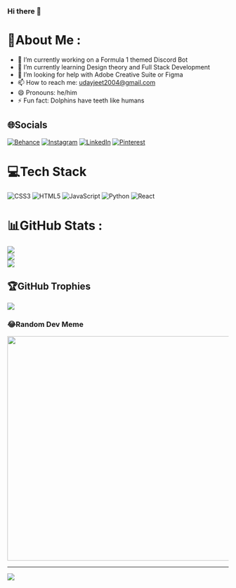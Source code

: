 ### Hi there 👋

# 💫About Me :
- 🔭 I’m currently working on a Formula 1 themed Discord Bot
- 🌱 I’m currently learning  Design theory and Full Stack Development
- 🤔 I’m looking for help with Adobe Creative Suite or Figma
- 📫 How to reach me: udayjeet2004@gmail.com
- 😄 Pronouns: he/him
- ⚡ Fun fact: Dolphins have teeth like humans

## 🌐Socials
[![Behance](https://img.shields.io/badge/Behance-1769ff?logo=behance&logoColor=white)](https://behance.net/udayjeetkaggarwal) [![Instagram](https://img.shields.io/badge/Instagram-%23E4405F.svg?logo=Instagram&logoColor=white)](https://instagram.com/udayjeeet) [![LinkedIn](https://img.shields.io/badge/LinkedIn-%230077B5.svg?logo=linkedin&logoColor=white)](https://linkedin.com/in/https://www.linkedin.com/in/udayjeet-kumar-aggarwal-996094145/) [![Pinterest](https://img.shields.io/badge/Pinterest-%23E60023.svg?logo=Pinterest&logoColor=white)](https://pinterest.com/udayjeeet) 

# 💻Tech Stack
![CSS3](https://img.shields.io/badge/css3-%231572B6.svg?style=plastic&logo=css3&logoColor=white) ![HTML5](https://img.shields.io/badge/html5-%23E34F26.svg?style=plastic&logo=html5&logoColor=white) ![JavaScript](https://img.shields.io/badge/javascript-%23323330.svg?style=plastic&logo=javascript&logoColor=%23F7DF1E) ![Python](https://img.shields.io/badge/python-3670A0?style=plastic&logo=python&logoColor=ffdd54) ![React](https://img.shields.io/badge/react-%2320232a.svg?style=plastic&logo=react&logoColor=%2361DAFB)
# 📊GitHub Stats :
![](https://github-readme-stats.vercel.app/api?username=UdAYx&theme=dark&hide_border=false&include_all_commits=true&count_private=true)<br/>
![](https://github-readme-streak-stats.herokuapp.com/?user=UdAYx&theme=dark&hide_border=false)<br/>
![](https://github-readme-stats.vercel.app/api/top-langs/?username=UdAYx&theme=dark&hide_border=false&include_all_commits=true&count_private=true&layout=compact)

## 🏆GitHub Trophies
![](https://github-profile-trophy.vercel.app/?username=UdAYx&theme=discord&no-frame=true&no-bg=true&margin-w=4)

### 😂Random Dev Meme
<img src="https://random-memer.herokuapp.com/" width="512px"/>

---
[![](https://visitcount.itsvg.in/api?id=UdAYx&icon=8&color=0)](https://visitcount.itsvg.in)
